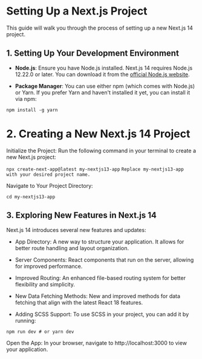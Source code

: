 # Setting Up a Next.js Project

This guide will walk you through the process of setting up a new Next.js 14 project.

## 1. Setting Up Your Development Environment

- **Node.js**: Ensure you have Node.js installed. Next.js 14 requires Node.js 12.22.0 or later. You can download it from the [official Node.js website](https://nodejs.org/).

- **Package Manager**: You can use either npm (which comes with Node.js) or Yarn. If you prefer Yarn and haven't installed it yet, you can install it via npm:


`npm install -g yarn`

# 2. Creating a New Next.js 14 Project
Initialize the Project: Run the following command in your terminal to create a new Next.js project:

`npx create-next-app@latest my-nextjs13-app`
`Replace my-nextjs13-app with your desired project name.`

Navigate to Your Project Directory:

`cd my-nextjs13-app`

3\. Exploring New Features in Next.js 14
----------------------------------------

Next.js 14 introduces several new features and updates:

-   App Directory: A new way to structure your application. It allows for better route handling and layout organization.

-   Server Components: React components that run on the server, allowing for improved performance.

-   Improved Routing: An enhanced file-based routing system for better flexibility and simplicity.

-   New Data Fetching Methods: New and improved methods for data fetching that align with the latest React 18 features.

-   Adding SCSS Support: To use SCSS in your project, you can add it by running:

`npm run dev # or yarn dev`


Open the App: In your browser, navigate to http://localhost:3000 to view your application.


 

